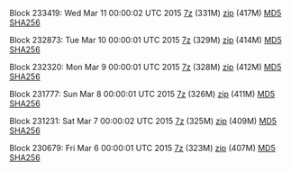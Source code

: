 Block 233419: Wed Mar 11 00:00:02 UTC 2015 [7z](https://transfer.sh/FzDwr/bootstrap.dat.20150311.7z) (331M) [zip](https://transfer.sh/1kruz/bootstrap.dat.20150311.zip) (417M) [MD5](https://transfer.sh/97z4k/md5.txt) [SHA256](https://transfer.sh/1gnOx1/sha256.txt)

Block 232873: Tue Mar 10 00:00:01 UTC 2015 [7z](https://transfer.sh/Q4J98/bootstrap.dat.20150310.7z) (329M) [zip](https://transfer.sh/S8byS/bootstrap.dat.20150310.zip) (414M) [MD5](https://transfer.sh/rhyif/md5.txt) [SHA256](https://transfer.sh/4485c/sha256.txt)

Block 232320: Mon Mar  9 00:00:01 UTC 2015 [7z](https://transfer.sh/hfrFe/bootstrap.dat.20150309.7z) (328M) [zip](https://transfer.sh/NbS1U/bootstrap.dat.20150309.zip) (412M) [MD5](https://transfer.sh/1fRMkN/md5.txt) [SHA256](https://transfer.sh/jHOwu/sha256.txt)

Block 231777: Sun Mar  8 00:00:01 UTC 2015 [7z](https://transfer.sh/1fHlgK/bootstrap.dat.20150308.7z) (326M) [zip](https://transfer.sh/h81Mh/bootstrap.dat.20150308.zip) (411M) [MD5](https://transfer.sh/zTszX/md5.txt) [SHA256](https://transfer.sh/IMjCJ/sha256.txt)

Block 231231: Sat Mar  7 00:00:02 UTC 2015 [7z](https://transfer.sh/N0xrf/bootstrap.dat.20150307.7z) (325M) [zip](https://transfer.sh/xcfOH/bootstrap.dat.20150307.zip) (409M) [MD5](https://transfer.sh/QcsSN/md5.txt) [SHA256](https://transfer.sh/DvKsx/sha256.txt)

Block 230679: Fri Mar  6 00:00:01 UTC 2015 [7z](https://transfer.sh/zum8H/bootstrap.dat.20150306.7z) (323M) [zip](https://transfer.sh/8yQlu/bootstrap.dat.20150306.zip) (407M) [MD5](https://transfer.sh/KZbcK/md5.txt) [SHA256](https://transfer.sh/13w9Pz/sha256.txt)
